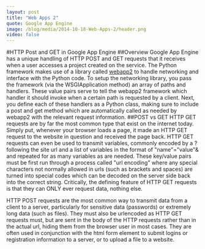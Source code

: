 ```yaml
---
layout: post
title: "Web Apps 2"
quote: Google App Engine
image: /blog/media/2014-10-18-Web-Apps-2/header.png
video: false
---
```


#HTTP Post and GET in Google App Engine
##Overview
Google App Engine has a unique handling of HTTP POST and GET requests that it receives when a user accesses a project created on the service. The Python framework makes use of a library called [webapp2](https://webapp-improved.appspot.com/) to handle networking and interface with the Python code. To setup the networking library, you pass the framework (via the WSGIApplication method) an array of paths and handlers. These value pairs serve to tell the webapp2 framework which handler it should invoke when a certain path is requested by a client. Next, you define each of these handlers as a Python class, making sure to include a post and get method which are automatically called as needed by webapp2 with the relevant request information.
##POST vs GET
HTTP GET requests are by far the most common type that exist on the internet today. Simply put, whenever your browser loads a page, it made an HTTP GET request to the website in question and received the page back. HTTP GET requests can even be used to transmit variables, commonly encoded by a ? following the site url and a list of variables in the format of "name"="value"& and repeated for as many variables as are needed. These key/value pairs must be first run through a process called "url encoding" where any special characters not normally allowed in urls (such as brackets and spaces) are turned into special codes which can be decoded on the server side back into the correct string. Critically, the defining feature of HTTP GET requests is that they can ONLY ever request data, nothing else. 

HTTP POST requests are the most common way to transmit data from a client to a server, particularly for sensitive data (passwords) or extremely long data (such as files). They must also be urlencoded as HTTP GET requests must, but are sent in the body of the HTTP requests rather than in the actual url, hiding them from the browser user in most cases. They are often used in conjunction with the html form element to submit logins or registration information to a server, or to upload a file to a website. 

